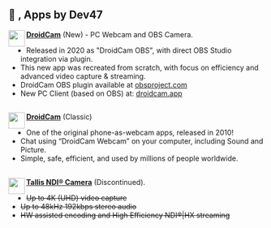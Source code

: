 ## 👋 , Apps by Dev47


<img align="left" width="32" height="32" src="https://files.dev47apps.net/img/dobs-icon.png"> **[DroidCam](https://beta.droidcam.app/)** (New) - PC Webcam and OBS Camera.

* Released in 2020 as "DroidCam OBS", with direct OBS Studio integration via plugin.
* This new app was recreated from scratch, with focus on efficiency and advanced video capture & streaming.
* DroidCam OBS plugin available at [obsproject.com](https://obsproject.com/forum/resources/droidcam-obs-camera.1308/)
* New PC Client (based on OBS) at: [droidcam.app](https://droidcam.app)

##

<img align="left" width="32" height="32" src="https://files.dev47apps.net/img/app_icon.png"> **[DroidCam](https://www.dev47apps.com/)** (Classic)

* One of the original phone-as-webcam apps, released in 2010!
* Chat using “DroidCam Webcam” on your computer, including Sound and Picture.
* Simple, safe, efficient, and used by millions of people worldwide.

##

<img align="left" width="32" height="32" src="https://raw.githubusercontent.com/FortAwesome/Font-Awesome/6.x/svgs/solid/video.svg"> **[Tallis NDI® Camera](https://tallis.live/)** (Discontinued).

* ~~Up to 4K (UHD) video capture~~
* ~~Up to 48kHz 192kbps stereo audio~~
* ~~HW assisted encoding and High Efficiency NDI®|HX streaming~~
